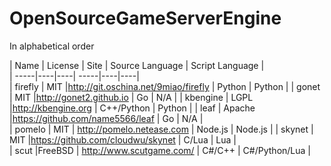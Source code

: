 # OpenSourceGameServerEngine

In alphabetical order

| Name | License | Site | Source Language | Script Language |  
| -----|----|----|  -----|----|----|    
| firefly   | MIT       |http://git.oschina.net/9miao/firefly   | Python        | Python        |
| gonet     | MIT       |http://gonet2.github.io                | Go            | N/A           |
| kbengine  | LGPL      |http://kbengine.org                    | C++/Python    | Python        | 
| leaf      | Apache    |https://github.com/name5566/leaf       | Go            | N/A           |  
| pomelo    | MIT       | http://pomelo.netease.com             | Node.js       | Node.js       | 
| skynet    | MIT       |https://github.com/cloudwu/skynet      | C/Lua         | Lua           |   
| scut      |FreeBSD    |  http://www.scutgame.com/             | C#/C++        | C#/Python/Lua |  
